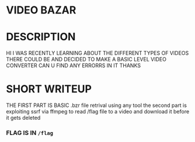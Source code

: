# VIDEO BAZAR
# DESCRIPTION
HI I WAS RECENTLY LEARNING ABOUT THE DIFFERENT TYPES OF VIDEOS THERE COULD BE
AND DECIDED TO MAKE A BASIC LEVEL VIDEO CONVERTER CAN U FIND ANY ERRORRS IN IT
THANKS

# SHORT WRITEUP
THE FIRST PART IS BASIC .bzr file retrival using any tool 
the second part is exploiting ssrf via ffmpeg to read /flag file to a video
and download it before it gets deleted

### FLAG IS IN `/flag`


